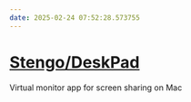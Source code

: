 ```yaml
---
date: 2025-02-24 07:52:28.573755
---
```


# [Stengo/DeskPad](https://github.com/Stengo/DeskPad)

Virtual monitor app for screen sharing on Mac